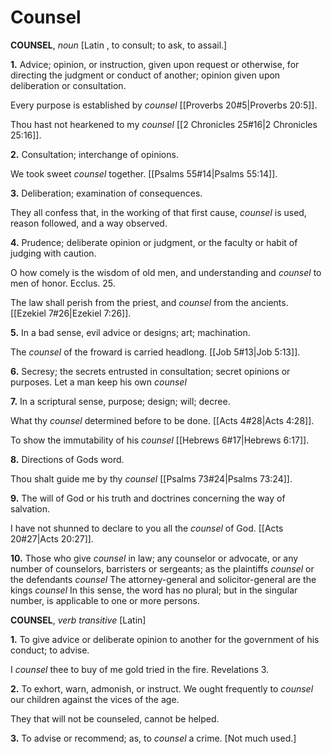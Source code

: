 # Counsel

**COUNSEL**, _noun_ \[Latin , to consult; to ask, to assail.\]

**1.** Advice; opinion, or instruction, given upon request or otherwise, for directing the judgment or conduct of another; opinion given upon deliberation or consultation.

Every purpose is established by _counsel_ [[Proverbs 20#5|Proverbs 20:5]].

Thou hast not hearkened to my _counsel_ [[2 Chronicles 25#16|2 Chronicles 25:16]].

**2.** Consultation; interchange of opinions.

We took sweet _counsel_ together. [[Psalms 55#14|Psalms 55:14]].

**3.** Deliberation; examination of consequences.

They all confess that, in the working of that first cause, _counsel_ is used, reason followed, and a way observed.

**4.** Prudence; deliberate opinion or judgment, or the faculty or habit of judging with caution.

O how comely is the wisdom of old men, and understanding and _counsel_ to men of honor. Ecclus. 25.

The law shall perish from the priest, and _counsel_ from the ancients. [[Ezekiel 7#26|Ezekiel 7:26]].

**5.** In a bad sense, evil advice or designs; art; machination.

The _counsel_ of the froward is carried headlong. [[Job 5#13|Job 5:13]].

**6.** Secresy; the secrets entrusted in consultation; secret opinions or purposes. Let a man keep his own _counsel_

**7.** In a scriptural sense, purpose; design; will; decree.

What thy _counsel_ determined before to be done. [[Acts 4#28|Acts 4:28]].

To show the immutability of his _counsel_ [[Hebrews 6#17|Hebrews 6:17]].

**8.** Directions of Gods word.

Thou shalt guide me by thy _counsel_ [[Psalms 73#24|Psalms 73:24]].

**9.** The will of God or his truth and doctrines concerning the way of salvation.

I have not shunned to declare to you all the _counsel_ of God. [[Acts 20#27|Acts 20:27]].

**10.** Those who give _counsel_ in law; any counselor or advocate, or any number of counselors, barristers or sergeants; as the plaintiffs _counsel_ or the defendants _counsel_ The attorney-general and solicitor-general are the kings _counsel_ In this sense, the word has no plural; but in the singular number, is applicable to one or more persons.

**COUNSEL**, _verb transitive_ \[Latin\]

**1.** To give advice or deliberate opinion to another for the government of his conduct; to advise.

I _counsel_ thee to buy of me gold tried in the fire. Revelations 3.

**2.** To exhort, warn, admonish, or instruct. We ought frequently to _counsel_ our children against the vices of the age.

They that will not be counseled, cannot be helped.

**3.** To advise or recommend; as, to _counsel_ a crime. \[Not much used.\]